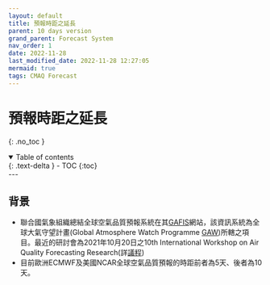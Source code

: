 ```yaml
---
layout: default
title: 預報時距之延長
parent: 10 days version
grand_parent: Forecast System
nav_order: 1
date: 2022-11-28
last_modified_date: 2022-11-28 12:27:05
mermaid: true
tags: CMAQ Forecast
---
```


# 預報時距之延長

{: .no_toc }

<details open markdown="block">
  <summary>
    Table of contents
  </summary>
  {: .text-delta }
- TOC
{:toc}
</details>
---

## 背景

- 聯合國氣象組織總結全球空氣品質預報系統在其[GAFIS][GAFIS]網站，該資訊系統為全球大氣守望計畫(Global Atmosphere Watch Programme [GAW][GAW])所轄之項目。最近的研討會為2021年10月20日之10th International Workshop on Air Quality Forecasting Research(詳[議程](https://congresos.cuaieed.unam.mx/event/5/attachments/2/25/IWAQFR10_AGENDA%20%2810-16-21%29.pdf))
- 目前歐洲ECMWF及美國NCAR全球空氣品質預報的時距前者為5天、後者為10天。

[GAFIS]: <https://community.wmo.int/activity-areas/gaw/science-for-services/gafis> "Global Air Quality Forecasting and Information System (GAFIS)"
[GAW]: <https://community.wmo.int/activity-areas/gaw> "Global Atmosphere Watch Programme (GAW)"

